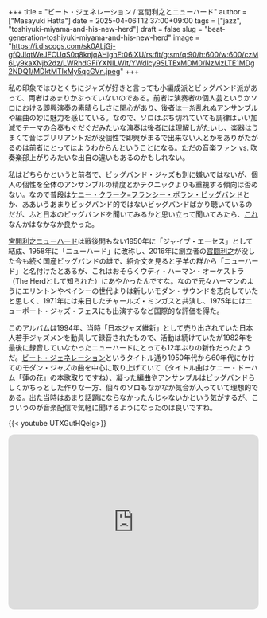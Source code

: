 +++
title = "ビート・ジェネレーション / 宮間利之とニューハード"
author = ["Masayuki Hatta"]
date = 2025-04-06T12:37:00+09:00
tags = ["jazz", "toshiyuki-miyama-and-his-new-herd"]
draft = false
slug = "beat-generation-toshiyuki-miyama-and-his-new-herd"
image = "https://i.discogs.com/sk0ALjGj-gfQJIqtWeJFCUqS0q8knjqAHighFt06iXU/rs:fit/g:sm/q:90/h:600/w:600/czM6Ly9kaXNjb2dz/LWRhdGFiYXNlLWlt/YWdlcy9SLTExMDM0/NzMzLTE1MDg2NDQ1/MDktMTIxMy5qcGVn.jpeg"
+++

私の印象ではひとくちにジャズが好きと言っても小編成派とビッグバンド派があって、両者はあまりかぶっていないのである。前者は演奏者の個人芸というかソロにおける即興演奏の素晴らしさに関心があり、後者は一糸乱れぬアンサンブルや編曲の妙に魅力を感じている。なので、ソロはぶち切れていても調律はいい加減でテーマの合奏もぐだぐだみたいな演奏は後者には理解しがたいし、楽器はうまくて音はブリリアントだが没個性で即興がまるで出来ない人とかをありがたがるのは前者にとってはようわからんということになる。ただの音楽ファン vs. 吹奏楽部上がりみたいな出自の違いもあるのかもしれない。

私はどちらかというと前者で、ビッグバンド・ジャズも別に嫌いではないが、個人の個性を全体のアンサンブルの精度とかテクニックよりも重視する傾向は否めない。なので普段は[ケニー・クラーク=フランシー・ボラン・ビッグバンド](https://ja.mhatta.org/blog/2015/01/06/the-golden-eight-encore-slash-the-kenny-clarke-francy-boland-big-band/)とか、ああいうあまりビッグバンド的ではないビッグバンドばかり聴いているのだが、ふと日本のビッグバンドを聞いてみるかと思い立って聞いてみたら、[これ](https://amzn.to/44d6Hq9)なんかはなかなか良かった。

[宮間利之ニューハード](https://newherd.jp/)は戦後間もない1950年に「ジャイブ・エーセス」として結成、1958年に「ニューハード」に改称し、2016年に創立者の[宮間利之](https://en.wikipedia.org/wiki/Toshiyuki_Miyama)が没した今も続く国産ビッグバンドの雄で、紹介文を見ると子羊の群から「ニューハード」と名付けたとあるが、これはおそらくウディ・ハーマン・オーケストラ（The Herdとして知られた）にあやかったんですな。なので元々ハーマンのようにエリントンやベイシーの世代よりは新しいモダン・サウンドを志向していたと思しく、1971年には来日したチャールズ・ミンガスと共演し、1975年にはニューポート・ジャズ・フェスにも出演するなど国際的な評価を得た。

このアルバムは1994年、当時「日本ジャズ維新」として売り出されていた日本人若手ジャズメンを動員して録音されたもので、活動は続けていたが1982年を最後に録音していなかったニューハードにとっても12年ぶりの新作だったようだ。[ビート・ジェネレーション](https://ja.wikipedia.org/wiki/%E3%83%93%E3%83%BC%E3%83%88%E3%83%BB%E3%82%B8%E3%82%A7%E3%83%8D%E3%83%AC%E3%83%BC%E3%82%B7%E3%83%A7%E3%83%B3)というタイトル通り1950年代から60年代にかけてのモダン・ジャズの曲を中心に取り上げていて（タイトル曲はケニー・ドーハム「蓮の花」の本歌取りですね）、凝った編曲やアンサンブルはビッグバンドらしくかちっとした作りな一方、個々のソロもなかなか気合が入っていて理想的である。出た当時はあまり話題にならなかったんじゃないかという気がするが、こういうのが音楽配信で気軽に聞けるようになったのは良いですね。

{{< youtube UTXGutHQeIg>}}

<iframe style="border-radius:12px" src="https://open.spotify.com/embed/album/2KJD5RmUlXKPrkq20om4Vb?utm_source=generator" width="100%" height="352" frameBorder="0" allowfullscreen="" allow="autoplay; clipboard-write; encrypted-media; fullscreen; picture-in-picture" loading="lazy"></iframe>
